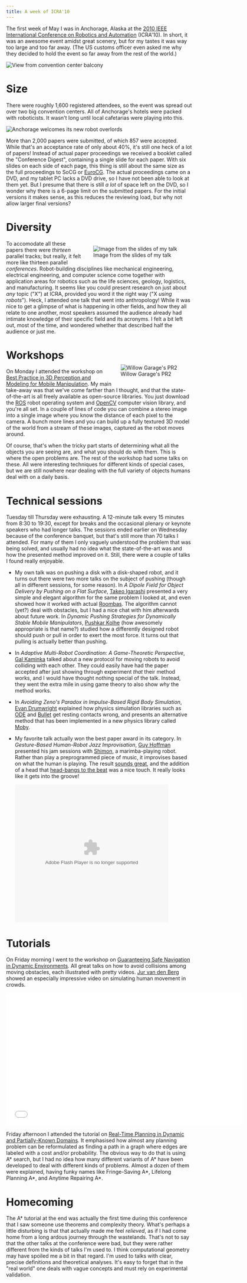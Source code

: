 ```yaml
---
title: A week of ICRA'10
---
```


The first week of May I was in Anchorage, Alaska at the [2010 IEEE
International Conference on Robotics and
Automation](http://icra2010.grasp.upenn.edu/) (ICRA'10). In short, it
was an awesome event amidst great scenery, but for my tastes it was way
too large and too far away. (The US customs officer even asked me why
they decided to hold the event so far away from the rest of the world.)

![View from convention center balcony](/images/panorama.jpg)

<!--more-->

# Size

There were roughly 1,600 registered attendees, so the event was spread
out over two big convention centers. All of Anchorage's hotels were
packed with roboticists. It wasn't long until local cafetarias were
playing into this.

![Anchorage welcomes its new robot overlords](/images/robot-overlords.jpg)

More than 2,000 papers were submitted, of which 857 were accepted. While
that's an acceptance rate of only about 40%, it's still one heck of a
lot of papers! Instead of actual paper proceedings we received a booklet
called the "Conference Digest", containing a single slide for each
paper. With six slides on each side of each page, this thing is still
about the same size as the full proceedings to SoCG or
[EuroCG](../../../../index.html@p=601.html). The actual proceedings came
on a DVD, and my tablet PC lacks a DVD drive, so I have not been able to
look at them yet. But I presume that there is still *a lot* of space
left on the DVD, so I wonder why there is a 6-page limit on the
submitted papers. For the initial versions it makes sense, as this
reduces the reviewing load, but why not allow larger final versions?

# Diversity

<figure style="float: right; margin-left: 30px;">
<img src="/images/robocooking.jpg" title="Image from the slides of my talk" alt="Image from the slides of my talk">
<figcaption>Image from the slides of my talk</figcaption>
</figure>

To accomodate all these papers there were *thirteen* parallel tracks;
but really, it felt more like thirteen parallel *conferences*.
Robot-building disciplines like mechanical engineering, electrical
engineering, and computer science come together with application areas
for robotics such as the life sciences, geology, logistics, and
manufacturing. It seems like you could present research on just about
*any* topic ("X") at ICRA, provided you word it the right way ("X *using
robots*"). Heck, I attended one talk that went into anthropology! While
it was nice to get a glimpse of what is happening in other fields, and
how they all relate to one another, most speakers assumed the audience
already had intimate knowledge of their specific field and its acronyms.
I felt a bit left out, most of the time, and wondered whether that
described half the audience or just me.

# Workshops

<figure style="float: right; margin-left: 20px; margin-top: -10px;">
<img src="/images/vision.jpg" title="Willow Garage's PR2 checking us out" alt="Willow Garage's PR2">
<figcaption>Willow Garage's PR2</figcaption>
</figure>

On Monday I attended the workshop on [Best Practice in 3D Perception
and Modeling for Mobile
Manipulation](http://www.best-of-robotics.org/en/brics-events/icra2010-workshop.html).
My main take-away was that we've come farther than I thought, and that
the state-of-the-art is all freely available as open-source libraries.
You just download the [ROS](http://www.ros.org/) robot operating
system and [OpenCV](http://opencv.willowgarage.com/wiki/) computer
vision library, and you're all set. In a couple of lines of code you
can combine a stereo image into a single image where you know the
distance of each pixel to the camera. A bunch more lines and you can
build up a fully textured 3D model of the world from a stream of these
images, captured as the robot moves around.

Of course, that's when the tricky part starts of determining what all
the objects you are seeing are, and what you should do with them. This
is where the open problems are. The rest of the workshop had some talks
on these. All were interesting techniques for different kinds of special
cases, but we are still nowhere near dealing with the full variety of
objects humans deal with on a daily basis.

# Technical sessions

Tuesday till Thursday were exhausting. A 12-minute talk every 15 minutes
from 8:30 to 19:30, except for breaks and the occasional plenary or
keynote speakers who had longer talks. The sessions ended earlier on
Wednesday because of the conference banquet, but that's still more than
70 talks I attended. For many of them I only vaguely understood the
problem that was being solved, and usually had no idea what the
state-of-the-art was and how the presented method improved on it. Still,
there were a couple of talks I found really enjoyable.

-   My own talk was on pushing a disk with a disk-shaped robot, and it
    turns out there were two more talks on the subject of pushing
    (though all in different sessions, for some reason). In *A Dipole
    Field for Object Delivery by Pushing on a Flat Surface*, [Takeo
    Igarashi](http://www-ui.is.s.u-tokyo.ac.jp/~takeo/) presented a very
    simple and elegant algorithm for the same problem I looked at, and
    even showed how it worked with actual
    [Roombas](http://en.wikipedia.org/wiki/Roomba). The algorithm cannot
    (yet?) deal with obstacles, but I had a nice chat with him
    afterwards about future work. In *Dynamic Pushing Strategies for
    Dynamically Stable Mobile Manipulators*, [Pushkar
    Kolhe](http://www.pushkar.name/) (how awesomely appropriate is that
    name?) studied how a differently designed robot should push or pull
    in order to exert the most force. It turns out that pulling is
    actually better than pushing.

-   In *Adaptive Multi-Robot Coordination: A Game-Theoretic
    Perspective*, [Gal Kaminka](http://u.cs.biu.ac.il/~galk/) talked
    about a new protocol for moving robots to avoid colliding with each
    other. They could easily have had the paper accepted after just
    showing through experiment *that* their method works, and I would
    have thought nothing special of the talk. Instead, they went the
    extra mile in using game theory to also show *why* the method works.

-   In *Avoiding Zeno's Paradox in Impulse-Based Rigid Body Simulation*,
    [Evan Drumwright](http://robotics.usc.edu/~drumwrig/index.html)
    explained how physics simulation libraries such as
    [ODE](http://www.ode.org/) and [Bullet](http://bulletphysics.org/)
    get resting contacts wrong, and presents an alternative method that
    has been implemented in a new physics library called
    [Moby](http://physsim.sourceforge.net/).

-   My favorite talk actually won the best paper award in its
    category.  In *Gesture-Based Human-Robot Jazz Improvisation*, [Guy
    Hoffman](http://web.media.mit.edu/~guy/) presented his jam
    sessions with
    [Shimon](http://edition.cnn.com/2010/TECH/04/29/robot.musician/),
    a marimba-playing robot. Rather than play a preprogrammed piece of
    music, it improvises based on what the human is playing. The
    result [sounds great](http://www.youtube.com/watch?v=jqcoDECGde8),
    and the addition of a head that [head-bangs to the
    beat](http://www.youtube.com/watch?v=0YpZnVCiMiU) was a nice
    touch.  It really looks like it gets into the groove!

    <object width="416" height="374" classid="clsid:D27CDB6E-AE6D-11cf-96B8-444553540000" id="ep"><param name="allowfullscreen" value="true" /><param name="allowscriptaccess" value="always" /><param name="wmode" value="transparent" /><param name="movie" value="http://i.cdn.turner.com/cnn/.element/apps/cvp/3.0/swf/cnn_416x234_embed.swf?context=embed_edition&videoId=tech/2010/04/28/marimba.robot.cnn" /><param name="bgcolor" value="#000000" /><embed src="http://i.cdn.turner.com/cnn/.element/apps/cvp/3.0/swf/cnn_416x234_embed.swf?context=embed_edition&videoId=tech/2010/04/28/marimba.robot.cnn" type="application/x-shockwave-flash" bgcolor="#000000" allowfullscreen="true" allowscriptaccess="always" width="416" wmode="transparent" height="374"></embed></object>

# Tutorials

On Friday morning I went to the workshop on [Guaranteeing Safe
Navigation in Dynamic Environments](http://safety2010.inrialpes.fr/).
All great talks on how to avoid collisions among moving obstacles, each
illustrated with pretty videos. [Jur van den
Berg](http://www2.decf.berkeley.edu/~berg/) showed an especially
impressive video on simulating human movement in crowds.

<iframe width="640" height="360" src="//www.youtube-nocookie.com/embed/hpYdjHzHTkY?rel=0" frameborder="0" allowfullscreen></iframe>

Friday afternoon I attended the tutorial on [Real-Time Planning in
Dynamic and Partially-Known
Domains](http://www.seas.upenn.edu/~maximl/wt/ICRA10_trl/). It
emphasised how almost any planning problem can be reformulated as
finding a path in a graph where edges are labeled with a cost and/or
probability. The obvious way to do that is using A\* search, but I had
no idea how many different variants of A\* have been developed to deal
with different kinds of problems. Almost a dozen of them were explained,
having funky names like Fringe-Saving A\*, Lifelong Planning A\*, and
Anytime Repairing A\*.

# Homecoming

The A\* tutorial at the end was actually the first time during this
conference that I saw someone use theorems and complexity theory. What's
perhaps a little disturbing is that that actually made me feel
*relieved*, as if I had come home from a long ardous journey through the
wastelands. That's not to say that the other talks at the conference
were bad, but they were rather different from the kinds of talks I'm
used to. I think computational geometry may have spoiled me a bit in
that regard. I'm used to talks with clear, precise definitions and
theoretical analyses. It's easy to forget that in the "real world" one
deals with vague concepts and must rely on experimental validation.
